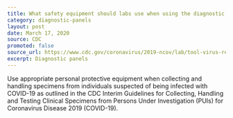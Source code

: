 ```yaml
---
title: What safety equipment should labs use when using the diagnostic tool?
category: diagnostic-panels
layout: post
date: March 17, 2020
source: CDC
promoted: false
source_url: https://www.cdc.gov/coronavirus/2019-ncov/lab/tool-virus-requests.html
excerpt: Diagnostic panels
---
```


Use appropriate personal protective equipment when collecting and handling specimens from individuals suspected of being infected with COVID-19 as outlined in the CDC Interim Guidelines for Collecting, Handling and Testing Clinical Specimens from Persons Under Investigation (PUIs) for Coronavirus Disease 2019 (COVID-19).
